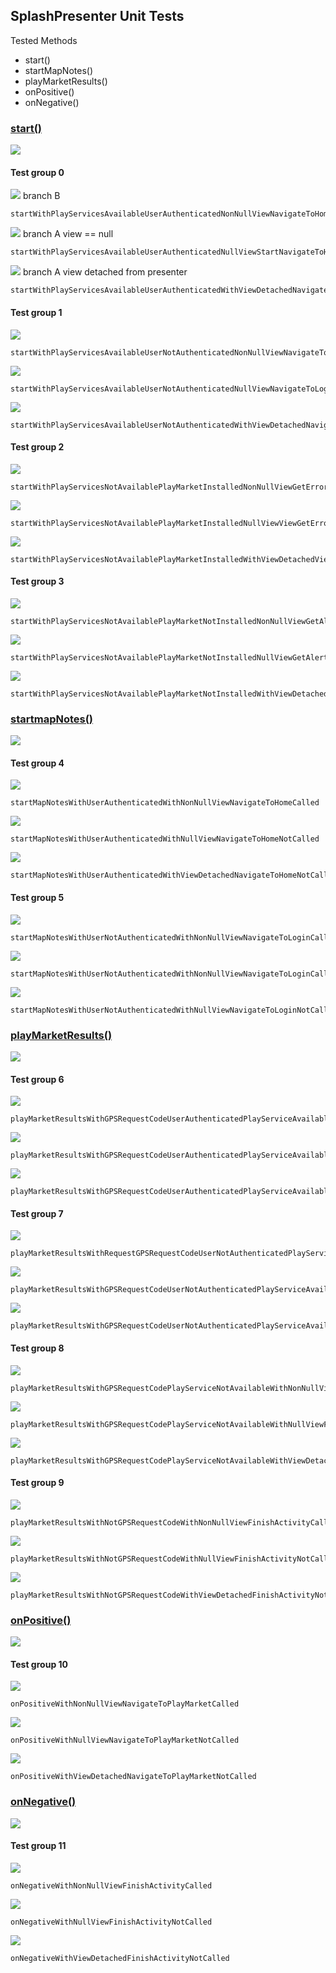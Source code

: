 ## SplashPresenter Unit Tests

Tested Methods

-  start()
- startMapNotes()
- playMarketResults()
- onPositive()
- onNegative()

### <u>start()</u>



![](unit/splash_presenter_start.png)



#### Test group 0	

![](unit/b.png)  branch B

```
startWithPlayServicesAvailableUserAuthenticatedNonNullViewNavigateToHomeCalled
```

![](unit/a.png)	branch A 	view == null

```
startWithPlayServicesAvailableUserAuthenticatedNullViewStartNavigateToHomeNotCalled
```

![](unit/a.png)	branch A	view detached from presenter

```
startWithPlayServicesAvailableUserAuthenticatedWithViewDetachedNavigateToHomeNotCalled
```



#### Test group 1

 ![](unit/c.png)

```
startWithPlayServicesAvailableUserNotAuthenticatedNonNullViewNavigateToLoginCalled
```

![](unit/a.png) 

```
startWithPlayServicesAvailableUserNotAuthenticatedNullViewNavigateToLoginNotCalled
```

![](unit/a.png) 

```
startWithPlayServicesAvailableUserNotAuthenticatedWithViewDetachedNavigateToLoginNotCalled
```



#### Test group 2

![](unit/d.png) 

```
startWithPlayServicesNotAvailablePlayMarketInstalledNonNullViewGetErrorDialog
```

![](unit/a.png) 

```
startWithPlayServicesNotAvailablePlayMarketInstalledNullViewViewGetErrorDialogNotCalled
```

![](unit/a.png)  

```
startWithPlayServicesNotAvailablePlayMarketInstalledWithViewDetachedViewGetErrorDialogNotCalled
```



#### Test group 3

![](unit/e.png) 

```
startWithPlayServicesNotAvailablePlayMarketNotInstalledNonNullViewGetAlertDialog
```

![](unit/a.png) 

```
startWithPlayServicesNotAvailablePlayMarketNotInstalledNullViewGetAlertDialogNotCalled
```

![](unit/a.png) 

```
startWithPlayServicesNotAvailablePlayMarketNotInstalledWithViewDetachedGetAlertDialogNotCalled
```



### <u>startmapNotes()</u>



![](unit/splash_presenter_start_map_notes.png)



#### Test group 4

![](unit/b.png) 

```
startMapNotesWithUserAuthenticatedWithNonNullViewNavigateToHomeCalled
```

![](unit/a.png) 

```
startMapNotesWithUserAuthenticatedWithNullViewNavigateToHomeNotCalled
```

![](unit/a.png) 

```
startMapNotesWithUserAuthenticatedWithViewDetachedNavigateToHomeNotCalled
```



#### Test group 5

![](unit/c.png) 

```
startMapNotesWithUserNotAuthenticatedWithNonNullViewNavigateToLoginCalled
```

![](unit/a.png) 

```
startMapNotesWithUserNotAuthenticatedWithNonNullViewNavigateToLoginCalled
```

  ![](unit/a.png) 

```
startMapNotesWithUserNotAuthenticatedWithNullViewNavigateToLoginNotCalled
```



### <u>playMarketResults()</u>



![](unit/splash_presenter_play_market_results.png)

#### Test group 6

![](unit/b.png) 

```
playMarketResultsWithGPSRequestCodeUserAuthenticatedPlayServiceAvailableWithNonNullViewNavigateToHomeCalled
```

![](unit/a.png) 

```
playMarketResultsWithGPSRequestCodeUserAuthenticatedPlayServiceAvailableWithNullViewNavigateToHomeNotCalled
```

![](unit/a.png) 

```
playMarketResultsWithGPSRequestCodeUserAuthenticatedPlayServiceAvailableWithViewDetachedNavigateToHomeNotCalled
```



#### Test group 7

![](unit/c.png) 

```
playMarketResultsWithRequestGPSRequestCodeUserNotAuthenticatedPlayServiceAvailableWithNonNullViewNavigateToLoginCalled
```

![](unit/a.png) 

```
playMarketResultsWithGPSRequestCodeUserNotAuthenticatedPlayServiceAvailableWithNullViewNavigateToLoginCalledNotCalled
```

![](unit/a.png) 

```
playMarketResultsWithGPSRequestCodeUserNotAuthenticatedPlayServiceAvailableWithViewDetachedNavigateToLoginCalledNotCalled
```



#### Test group 8

![](unit/d.png) 

```
playMarketResultsWithGPSRequestCodePlayServiceNotAvailableWithNonNullViewFinishActivityCalled
```

![](unit/a.png) 

```
playMarketResultsWithGPSRequestCodePlayServiceNotAvailableWithNullViewFinishActivityNotCalled
```

![](unit/a.png) 

```
playMarketResultsWithGPSRequestCodePlayServiceNotAvailableWithViewDetachedFinishActivityNotCalled
```



#### Test group 9

![](unit/e.png) 

```
playMarketResultsWithNotGPSRequestCodeWithNonNullViewFinishActivityCalled
```

![](unit/a.png) 

```
playMarketResultsWithNotGPSRequestCodeWithNullViewFinishActivityNotCalled
```

![](unit/a.png) 

```
playMarketResultsWithNotGPSRequestCodeWithViewDetachedFinishActivityNotCalled
```



### <u>onPositive()</u>



![](unit/splash_presenter_on_positive.png)



#### Test group 10

![](unit/b.png) 

```
onPositiveWithNonNullViewNavigateToPlayMarketCalled
```

![](unit/a.png) 

```
onPositiveWithNullViewNavigateToPlayMarketNotCalled
```

![](unit/a.png) 

```
onPositiveWithViewDetachedNavigateToPlayMarketNotCalled
```



### <u>onNegative()</u>



![](unit/splash_presenter_on_negative.png)



#### Test group 11

![](unit/b.png) 

```
onNegativeWithNonNullViewFinishActivityCalled
```

![](unit/a.png) 

```
onNegativeWithNullViewFinishActivityNotCalled
```

![](unit/a.png) 

```
onNegativeWithViewDetachedFinishActivityNotCalled
```

